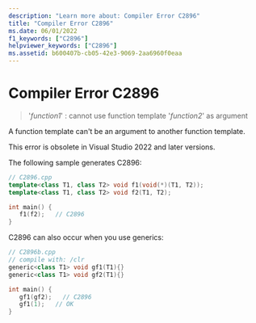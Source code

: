 ```yaml
---
description: "Learn more about: Compiler Error C2896"
title: "Compiler Error C2896"
ms.date: 06/01/2022
f1_keywords: ["C2896"]
helpviewer_keywords: ["C2896"]
ms.assetid: b600407b-cb05-42e3-9069-2aa6960f0eaa
---
```

# Compiler Error C2896

> '*function1*' : cannot use function template '*function2*' as argument

A function template can't be an argument to another function template.

This error is obsolete in Visual Studio 2022 and later versions.

The following sample generates C2896:

```cpp
// C2896.cpp
template<class T1, class T2> void f1(void(*)(T1, T2));
template<class T1, class T2> void f2(T1, T2);

int main() {
   f1(f2);   // C2896
}
```

C2896 can also occur when you use generics:

```cpp
// C2896b.cpp
// compile with: /clr
generic<class T1> void gf1(T1){}
generic<class T1> void gf2(T1){}

int main() {
   gf1(gf2);   // C2896
   gf1(1);   // OK
}
```
